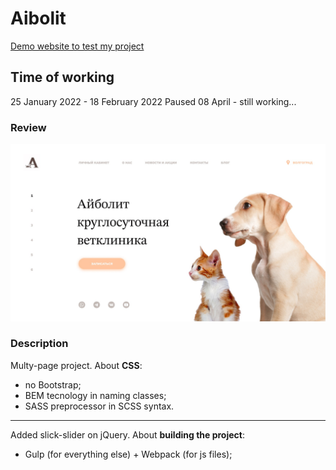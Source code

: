 # Aibolit 
[Demo website to test my project](https://ollaweb.github.io/portfolio-veterinary/)

## Time of working
25 January 2022 - 18 February 2022  Paused  08 April - still working...

### Review
![Look at this lovely design](https://github.com/ollaweb/portfolio-veterinary/blob/main/src/img/aibolit.jpg)

### Description
Multy-page project.
About **CSS**:
* no Bootstrap;
* BEM tecnology in naming classes;
* SASS preprocessor in SCSS syntax.
---
Added slick-slider on jQuery. 
About **building the project**:
* Gulp (for everything else) + Webpack (for js files);